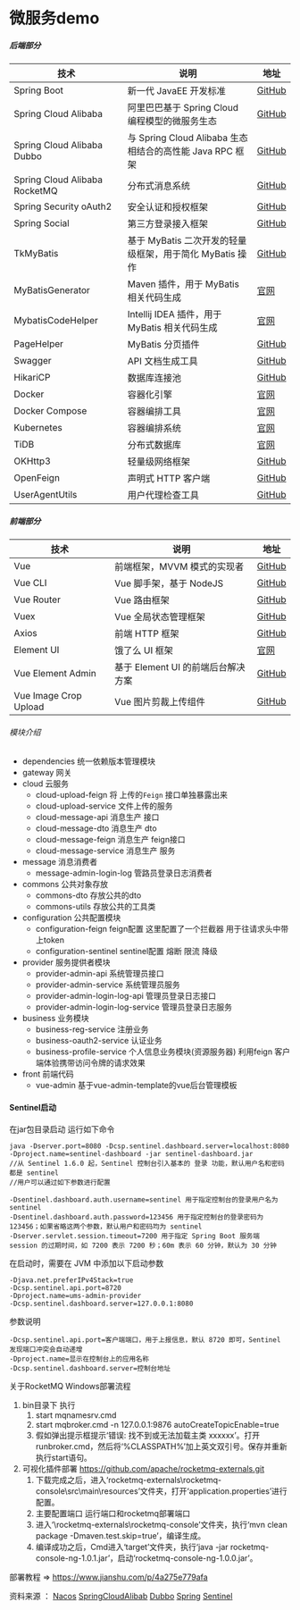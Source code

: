 # 微服务demo

#####  后端部分

  技术 | 说明 | 地址
  ----|----|----
  Spring Boot | 新一代 JavaEE 开发标准 | [GitHub](https://github.com/spring-projects/spring-boot)
  Spring Cloud Alibaba | 阿里巴巴基于 Spring Cloud 编程模型的微服务生态 | [GitHub](https://github.com/alibaba/spring-cloud-alibaba)
  Spring Cloud Alibaba Dubbo | 与 Spring Cloud Alibaba 生态相结合的高性能 Java RPC 框架 | [GitHub](https://github.com/apache/dubbo)
  Spring Cloud Alibaba RocketMQ | 分布式消息系统 | [GitHub](https://github.com/alibaba/spring-cloud-alibaba/blob/master/spring-cloud-alibaba-examples/rocketmq-example/readme.md)
  Spring Security oAuth2 | 安全认证和授权框架 | [GitHub](https://github.com/spring-projects/spring-security-oauth)
  Spring Social | 第三方登录接入框架 | [GitHub](https://github.com/spring-projects/spring-social)
  TkMyBatis | 基于 MyBatis 二次开发的轻量级框架，用于简化 MyBatis 操作 | [GitHub](https://github.com/abel533/Mapper)
  MyBatisGenerator | Maven 插件，用于 MyBatis 相关代码生成 | [官网](http://www.mybatis.org/generator/)
  MybatisCodeHelper | Intellij IDEA 插件，用于 MyBatis 相关代码生成 | [官网](https://plugins.jetbrains.com/plugin/9837-mybatiscodehelperpro)
  PageHelper | MyBatis 分页插件 | [GitHub](https://github.com/pagehelper/Mybatis-PageHelper)
  Swagger | API 文档生成工具 | [GitHub](https://github.com/swagger-api/swagger-ui)
  HikariCP | 数据库连接池 | [GitHub](https://github.com/brettwooldridge/HikariCP)
  Docker | 容器化引擎 | [官网](https://www.docker.com/)
  Docker Compose | 容器编排工具 | [官网](https://docs.docker.com/compose/)
  Kubernetes | 容器编排系统 | [官网](https://kubernetes.io/)
  TiDB | 分布式数据库 | [官网](https://pingcap.com/)
  OKHttp3 | 轻量级网络框架 | [GitHub](https://github.com/square/okhttp)
  OpenFeign | 声明式 HTTP 客户端 | [GitHub](https://github.com/OpenFeign/feign)
  UserAgentUtils | 用户代理检查工具 | [GitHub](https://github.com/HaraldWalker/user-agent-utils)

#####  前端部分
技术 | 说明 | 地址
----|----|----
Vue | 前端框架，MVVM 模式的实现者 | [GitHub](https://github.com/vuejs/vue)
Vue CLI | Vue 脚手架，基于 NodeJS | [GitHub](https://github.com/vuejs/vue-cli)
Vue Router | Vue 路由框架 | [GitHub](https://github.com/vuejs/vue-router)
Vuex | Vue 全局状态管理框架 | [GitHub](https://github.com/vuejs/vuex)
Axios | 前端 HTTP 框架 | [GitHub](https://github.com/axios/axios)
Element UI | 饿了么 UI 框架 | [官网](https://element.eleme.cn)
Vue Element Admin | 基于 Element UI 的前端后台解决方案 | [GitHub](https://github.com/PanJiaChen/vue-element-admin)
Vue Image Crop Upload | Vue 图片剪裁上传组件 | [GitHub](https://github.com/dai-siki/vue-image-crop-upload)




###### 模块介绍

- dependencies	统一依赖版本管理模块
- gateway   网关
- cloud   云服务
  - cloud-upload-feign   将 上传的`Feign` 接口单独暴露出来 
  - cloud-upload-service   文件上传的服务 
  - cloud-message-api    消息生产   接口 
  - cloud-message-dto    消息生产   dto
  - cloud-message-feign  消息生产  feign接口
  - cloud-message-service   消息生产 服务
- message  消息消费者
  - message-admin-login-log   管路员登录日志消费者
- commons   公共对象存放
  - commons-dto   存放公共的dto
  - commons-utils   存放公共的工具类
- configuration   公共配置模块
  - configuration-feign    feign配置  这里配置了一个拦截器 用于往请求头中带上token
  - configuration-sentinel   sentinel配置  熔断 限流  降级
- provider  服务提供者模块
  - provider-admin-api	系统管理员接口
  - provider-admin-service   系统管理员服务
  - provider-admin-login-log-api   管理员登录日志接口
  - provider-admin-login-log-service   管理员登录日志服务
- business    业务模块
  - business-reg-service    注册业务
  - business-oauth2-service    认证业务
  - business-profile-service    个人信息业务模块(资源服务器)  利用feign 客户端体验携带访问令牌的请求效果 
- front   前端代码
  - vue-admin    基于vue-admin-template的vue后台管理模板



#### Sentinel启动

在jar包目录启动  运行如下命令

```
java -Dserver.port=8080 -Dcsp.sentinel.dashboard.server=localhost:8080 -Dproject.name=sentinel-dashboard -jar sentinel-dashboard.jar
//从 Sentinel 1.6.0 起，Sentinel 控制台引入基本的 登录 功能，默认用户名和密码都是 sentinel
//用户可以通过如下参数进行配置

-Dsentinel.dashboard.auth.username=sentinel 用于指定控制台的登录用户名为 sentinel
-Dsentinel.dashboard.auth.password=123456 用于指定控制台的登录密码为 123456；如果省略这两个参数，默认用户和密码均为 sentinel
-Dserver.servlet.session.timeout=7200 用于指定 Spring Boot 服务端 session 的过期时间，如 7200 表示 7200 秒；60m 表示 60 分钟，默认为 30 分钟
```

 在启动时，需要在 JVM 中添加以下启动参数 

```
-Djava.net.preferIPv4Stack=true
-Dcsp.sentinel.api.port=8720
-Dproject.name=ums-admin-provider
-Dcsp.sentinel.dashboard.server=127.0.0.1:8080
```

参数说明

```
-Dcsp.sentinel.api.port=客户端端口，用于上报信息，默认 8720 即可，Sentinel 发现端口冲突会自动递增
-Dproject.name=显示在控制台上的应用名称
-Dcsp.sentinel.dashboard.server=控制台地址
```

关于RocketMQ  Windows部署流程

1. bin目录下   执行   
   1. start mqnamesrv.cmd 
   2.  start mqbroker.cmd -n 127.0.0.1:9876 autoCreateTopicEnable=true 
      1.  假如弹出提示框提示‘错误: 找不到或无法加载主类 xxxxxx’。打开runbroker.cmd，然后将‘%CLASSPATH%’加上英文双引号。保存并重新执行start语句。 
2. 可视化插件部署   https://github.com/apache/rocketmq-externals.git 
   1.  下载完成之后，进入‘rocketmq-externals\rocketmq-console\src\main\resources’文件夹，打开‘application.properties’进行配置。 
      1. 主要配置端口  运行端口和rocketmq部署端口
   2.  进入‘\rocketmq-externals\rocketmq-console’文件夹，执行‘mvn clean package -Dmaven.test.skip=true’，编译生成。 
   3. 编译成功之后，Cmd进入‘target’文件夹，执行‘java -jar rocketmq-console-ng-1.0.1.jar’，启动‘rocketmq-console-ng-1.0.0.jar’。

部署教程 =>  https://www.jianshu.com/p/4a275e779afa 



 资料来源 ： [Nacos](https://github.com/alibaba/Nacos)  [SpringCloudAlibab](https://github.com/alibaba/spring-cloud-alibaba)   [Dubbo](https://github.com/apache/dubbo)   [Spring](https://spring.io/)   [Sentinel](https://github.com/alibaba/Sentinel)  
